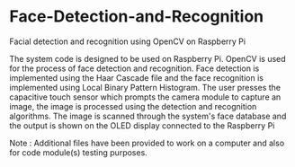 # Face-Detection-and-Recognition
Facial detection and recognition using OpenCV on Raspberry Pi

The system code is designed to be used on Raspberry Pi. OpenCV is used for
the process of face detection and recognition. Face detection is implemented
using the Haar Cascade file and the face recognition is implemented using Local
Binary Pattern Histogram.
The user presses the capacitive touch sensor which prompts the camera module to
capture an image, the image is processed using the detection and recognition
algorithms. The image is scanned through the system's face database and
the output is shown on the OLED display connected to the Raspberry Pi

Note : Additional files have been provided to work on a computer and also for
code module(s) testing purposes.
